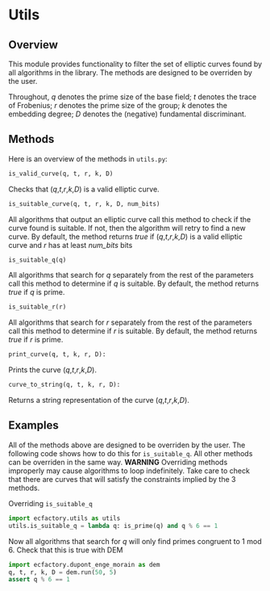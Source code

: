 Utils
=====

Overview
--------

This module provides functionality to filter the set of elliptic curves found by all algorithms in the library. The methods are designed to be overriden by the user.

Throughout,
_q_ denotes the prime size of the base field;
_t_ denotes the trace of Frobenius;
_r_ denotes the prime size of the group;
_k_ denotes the embedding degree;
_D_ denotes the (negative) fundamental discriminant.

Methods
-------

Here is an overview of the methods in `utils.py`:

```python
is_valid_curve(q, t, r, k, D)
```

Checks that (_q_,_t_,_r_,_k_,_D_) is a valid elliptic curve.

```python
is_suitable_curve(q, t, r, k, D, num_bits)
```

All algorithms that output an elliptic curve call this method to check if the curve found is suitable. If not, then the algorithm will retry to find a new curve. By default, the method returns *true* if (_q_,_t_,_r_,_k_,_D_) is a valid elliptic curve and _r_ has at least *num_bits* bits

```python
is_suitable_q(q)
```

All algorithms that search for _q_ separately from the rest of the parameters call this method to determine if _q_ is suitable. By default, the method returns *true* if _q_ is prime.

```python
is_suitable_r(r)
```
	
All algorithms that search for _r_ separately from the rest of the parameters call this method to determine if _r_ is suitable. By default, the method returns *true* if _r_ is prime.

```python
print_curve(q, t, k, r, D):
```

Prints the curve (_q_,_t_,_r_,_k_,_D_).

```python
curve_to_string(q, t, k, r, D):
```

Returns a string representation of the curve (_q_,_t_,_r_,_k_,_D_).



Examples
--------

All of the methods above are designed to be overriden by the user. The following code shows how to do this for `is_suitable_q`. All other methods can be overriden in the same way. **WARNING** Overriding methods improperly may cause algorithms to loop indefinitely. Take care to check that there are curves that will satisfy the constraints implied by the 3 methods.

Overriding `is_suitable_q`

```python
import ecfactory.utils as utils
utils.is_suitable_q = lambda q: is_prime(q) and q % 6 == 1
```

Now all algorithms that search for _q_ will only find primes congruent to 1 mod 6. Check that this is true with DEM

```python
import ecfactory.dupont_enge_morain as dem
q, t, r, k, D = dem.run(50, 5)
assert q % 6 == 1
```


